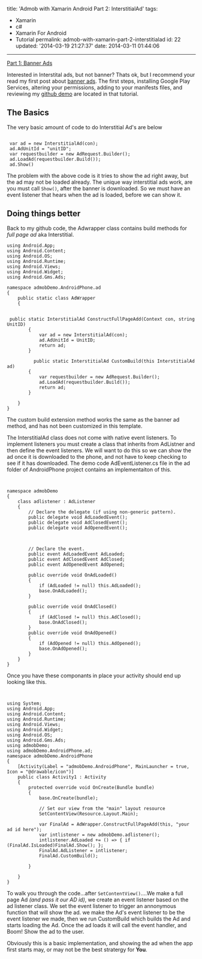 title: 'Admob with Xamarin Android Part 2: InterstitialAd'
tags:

  - Xamarin
  - c#
  - Xamarin For Android
  - Tutorial
permalink: admob-with-xamarin-part-2-interstitialad
id: 22
updated: '2014-03-19 21:27:37'
date: 2014-03-11 01:44:06
---

<span style="float: left">[Part 1: Banner Ads <i class="fa fa-hand-o-left"></i>](/admob-with-xamarin-part-1-banner-ads/)</span><br />

Interested in Interstital ads, but not banner? Thats ok, but I recommend your read my first post about [banner ads](/admob-with-xamarin-part-1-banner-ads/). The first steps, installing Google Play Services, altering your permissions, adding to your manifests files, and reviewing my [github demo](https://github.com/tparnell8/XamarinAdmobTutorial) are located in that tutorial.
<!-- more -->
## The Basics

The very basic amount of code to do Interstitial Ad's are below

```clike

 var ad = new InterstitialAd(con);
 ad.AdUnitId = "unitID";
 var requestbuilder = new AdRequest.Builder();
 ad.LoadAd(requestbuilder.Build());
 ad.Show()
```
The problem with the above code is it tries to show the ad right away, but the ad may not be loaded already. The unique way interstitial ads work, are you must call `Show()`, after the banner is downloaded. So we must have an event listener that hears when the ad is loaded, before we can show it.

## Doing things better

Back to my github code, the Adwrapper class contains build methods for *full page ad* aka Interstitial.

```clike
using Android.App;
using Android.Content;
using Android.OS;
using Android.Runtime;
using Android.Views;
using Android.Widget;
using Android.Gms.Ads;

namespace admobDemo.AndroidPhone.ad
{
    public static class AdWrapper
    {


 public static InterstitialAd ConstructFullPageAdd(Context con, string UnitID)
        {
            var ad = new InterstitialAd(con);
            ad.AdUnitId = UnitID;
            return ad;
        }

          public static InterstitialAd CustomBuild(this InterstitialAd ad)
        {
            var requestbuilder = new AdRequest.Builder();
            ad.LoadAd(requestbuilder.Build());
            return ad;
        }

    }
}

```
The custom build extension method works the same as the banner ad method, and has not been customized in this template.

The InterstitialAd class does not come with native event listeners. To implement listeners you must create a class that inherits from AdListner and then define the event listeners. We will want to do this so we can show the ad once it is downloaded to the phone, and not have to keep checking to see if it has downloaded. The demo code AdEventListener.cs file in the ad folder of AndroidPhone project contains an implementaiton of this.

```clike


namespace admobDemo
{
    class adlistener : AdListener
    {
        // Declare the delegate (if using non-generic pattern).
        public delegate void AdLoadedEvent();
        public delegate void AdClosedEvent();
        public delegate void AdOpenedEvent();



        // Declare the event.
        public event AdLoadedEvent AdLoaded;
        public event AdClosedEvent AdClosed;
        public event AdOpenedEvent AdOpened;

        public override void OnAdLoaded()
        {
            if (AdLoaded != null) this.AdLoaded();
            base.OnAdLoaded();
        }

        public override void OnAdClosed()
        {
            if (AdClosed != null) this.AdClosed();
            base.OnAdClosed();
        }
        public override void OnAdOpened()
        {
            if (AdOpened != null) this.AdOpened();
 	        base.OnAdOpened();
        }
    }
}
```

Once you have these componants in place your activity should end up looking like this.


```clike


using System;
using Android.App;
using Android.Content;
using Android.Runtime;
using Android.Views;
using Android.Widget;
using Android.OS;
using Android.Gms.Ads;
using admobDemo;
using admobDemo.AndroidPhone.ad;
namespace admobDemo.AndroidPhone
{
    [Activity(Label = "admobDemo.AndroidPhone", MainLauncher = true, Icon = "@drawable/icon")]
    public class Activity1 : Activity
    {
        protected override void OnCreate(Bundle bundle)
        {
            base.OnCreate(bundle);

            // Set our view from the "main" layout resource
            SetContentView(Resource.Layout.Main);

            var FinalAd = AdWrapper.ConstructFullPageAdd(this, "your ad id here");
            var intlistener = new admobDemo.adlistener();
            intlistener.AdLoaded += () => { if (FinalAd.IsLoaded)FinalAd.Show(); };
            FinalAd.AdListener = intlistener;
            FinalAd.CustomBuild();

        }

    }
}

```

To walk you through the code...after `SetContentView()`....We make a full page Ad *(and pass it our AD id)*, we create an event listener based on the ad listener class. We set the event listener to trigger an annonymous function that will show the ad. we make the Ad's event listener to be the event listener we made, then we run CustomBuild which builds the Ad and starts loading the Ad. Once the ad loads it will call the event handler, and Boom! Show the ad to the user.

Obviously this is a basic implementation, and showing the ad when the app first starts may, or may not be the best stratergy for **You**.
